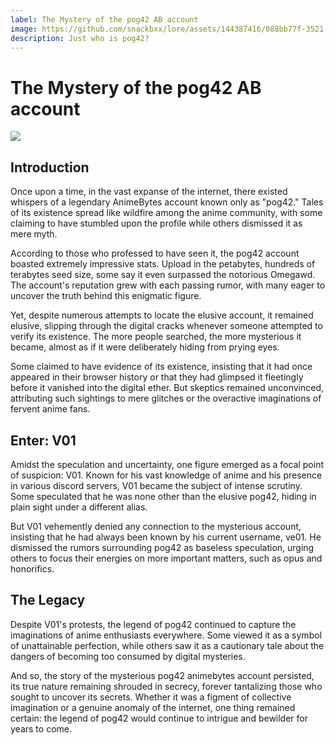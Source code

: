 ```yaml
---
label: The Mystery of the pog42 AB account
image: https://github.com/snackbxx/lore/assets/144387416/088bb77f-3521-4102-b34d-ecb9a16c8c73
description: Just who is pog42?
---
```


# The Mystery of the pog42 AB account

![](https://github.com/snackbxx/lore/assets/144387416/088bb77f-3521-4102-b34d-ecb9a16c8c73)


## Introduction

Once upon a time, in the vast expanse of the internet, there existed whispers of a legendary AnimeBytes account known only as "pog42." Tales of its existence spread like wildfire among the anime community, with some claiming to have stumbled upon the profile while others dismissed it as mere myth.

According to those who professed to have seen it, the pog42 account boasted extremely impressive stats. Upload in the petabytes, hundreds of terabytes seed size, some say it even surpassed the notorious Omegawd. The account's reputation grew with each passing rumor, with many eager to uncover the truth behind this enigmatic figure.

Yet, despite numerous attempts to locate the elusive account, it remained elusive, slipping through the digital cracks whenever someone attempted to verify its existence. The more people searched, the more mysterious it became, almost as if it were deliberately hiding from prying eyes.

Some claimed to have evidence of its existence, insisting that it had once appeared in their browser history or that they had glimpsed it fleetingly before it vanished into the digital ether. But skeptics remained unconvinced, attributing such sightings to mere glitches or the overactive imaginations of fervent anime fans.

## Enter: V01

Amidst the speculation and uncertainty, one figure emerged as a focal point of suspicion: V01. Known for his vast knowledge of anime and his presence in various discord servers, V01 became the subject of intense scrutiny. Some speculated that he was none other than the elusive pog42, hiding in plain sight under a different alias.

But V01 vehemently denied any connection to the mysterious account, insisting that he had always been known by his current username, ve01. He dismissed the rumors surrounding pog42 as baseless speculation, urging others to focus their energies on more important matters, such as opus and honorifics.

## The Legacy

Despite V01's protests, the legend of pog42 continued to capture the imaginations of anime enthusiasts everywhere. Some viewed it as a symbol of unattainable perfection, while others saw it as a cautionary tale about the dangers of becoming too consumed by digital mysteries.

And so, the story of the mysterious pog42 animebytes account persisted, its true nature remaining shrouded in secrecy, forever tantalizing those who sought to uncover its secrets. Whether it was a figment of collective imagination or a genuine anomaly of the internet, one thing remained certain: the legend of pog42 would continue to intrigue and bewilder for years to come.
